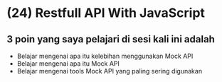 # (24) Restfull API With JavaScript

## 3 poin yang saya pelajari di sesi kali ini adalah

- Belajar mengenai apa itu kelebihan menggunakan Mock API
- Belajar mengenai apa itu Mock API
- Belajar mengenai tools Mock API yang paling sering digunakan
